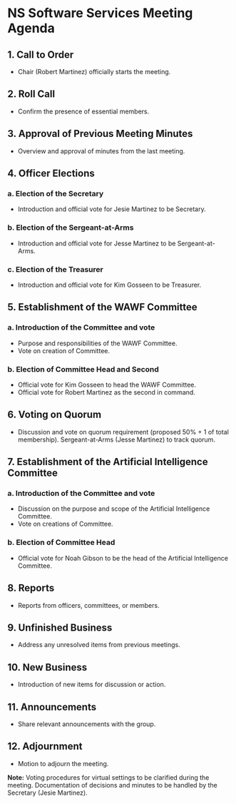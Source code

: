 # NS Software Services Meeting Agenda

## 1. Call to Order
- Chair (Robert Martinez) officially starts the meeting.

## 2. Roll Call
- Confirm the presence of essential members.

## 3. Approval of Previous Meeting Minutes
- Overview and approval of minutes from the last meeting.

## 4. Officer Elections
### a. Election of the Secretary
- Introduction and official vote for Jesie Martinez to be Secretary.
### b. Election of the Sergeant-at-Arms
- Introduction and official vote for Jesse Martinez to be Sergeant-at-Arms.
### c. Election of the Treasurer
- Introduction and official vote for Kim Gosseen to be Treasurer.

## 5. Establishment of the WAWF Committee
### a. Introduction of the Committee and vote
- Purpose and responsibilities of the WAWF Committee.
- Vote on creation of Committee.
### b. Election of Committee Head and Second
- Official vote for Kim Gosseen to head the WAWF Committee.
- Official vote for Robert Martinez as the second in command.

## 6. Voting on Quorum
- Discussion and vote on quorum requirement (proposed 50% + 1 of total membership). Sergeant-at-Arms (Jesse Martinez) to track quorum.

## 7. Establishment of the Artificial Intelligence Committee
### a. Introduction of the Committee and vote
- Discussion on the purpose and scope of the Artificial Intelligence Committee.
- Vote on creations of Committee.
### b. Election of Committee Head
- Official vote for Noah Gibson to be the head of the Artificial Intelligence Committee.

## 8. Reports
- Reports from officers, committees, or members.

## 9. Unfinished Business
- Address any unresolved items from previous meetings.

## 10. New Business
- Introduction of new items for discussion or action.

## 11. Announcements
- Share relevant announcements with the group.

## 12. Adjournment
- Motion to adjourn the meeting.

**Note:** Voting procedures for virtual settings to be clarified during the meeting. Documentation of decisions and minutes to be handled by the Secretary (Jesie Martinez).
